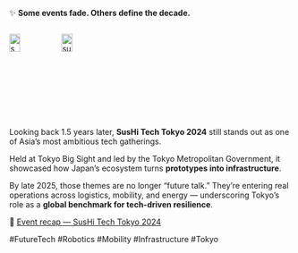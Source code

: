 ✨ **Some events fade. Others define the decade.**

<div style="display:flex; flex-wrap:wrap; gap:10px;">

  <!-- Image 1 -->
  <img src="/alvin-site/JPG_VID/PXL_20240517_112620159.jpg?v=1" 
       alt="sushi24_1" 
       width="48%">

  <!-- Image 2 -->
  <img src="/alvin-site/JPG_VID/PXL_20240516_031228914.jpg?v=1" 
       alt="sushi24_2" 
       width="48%">

</div>


Looking back 1.5 years later, **SusHi Tech Tokyo 2024** still stands out as one of Asia’s most ambitious tech gatherings.  

Held at Tokyo Big Sight and led by the Tokyo Metropolitan Government, it showcased how Japan’s ecosystem turns **prototypes into infrastructure**.  

By late 2025, those themes are no longer “future talk.” They’re entering real operations across logistics, mobility, and energy — underscoring Tokyo’s role as a **global benchmark for tech-driven resilience**.  

🔗 [Event recap — SusHi Tech Tokyo 2024](https://sushitech-startup.metro.tokyo.lg.jp/2024/en/)  

#FutureTech #Robotics #Mobility #Infrastructure #Tokyo
